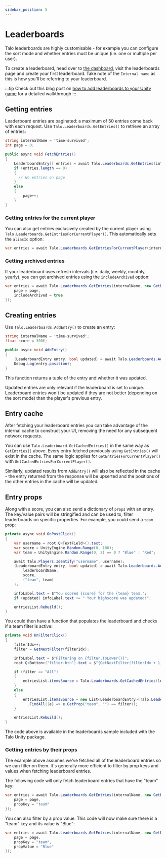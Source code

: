 ```yaml
---
sidebar_position: 5
---
```


# Leaderboards

Talo leaderboards are highly customisable - for example you can configure the sort mode and whether entries must be unique (i.e. one or multiple per user).

To create a leaderboard, head over to [the dashboard](https://dashboard.trytalo.com), visit the leaderboards page and create your first leaderboard. Take note of the `Internal name` as this is how you'll be referring to your leaderboard.

:::tip
Check out this blog post on [how to add leaderboards to your Unity game](https://trytalo.com/blog/leaderboards-unity?utm_source=docs&utm_medium=tip) for a detailed walkthrough
:::

## Getting entries

Leaderboard entries are paginated: a maximum of 50 entries come back with each request. Use `Talo.Leaderboards.GetEntries()` to retrieve an array of entries:

```csharp title="GetEntries.cs"
string internalName = 'time-survived';
int page = 0;

public async void FetchEntries()
{
	LeaderboardEntry[] entries = await Talo.Leaderboards.GetEntries(internalName, new GetEntriesOptions() { page = page });
	if (entries.length == 0)
	{
	  // No entries on page
	}
	else
	{
		page++;
	}
}
```

### Getting entries for the current player

You can also get entries exclusively created by the current player using `Talo.Leaderboards.GetEntriesForCurrentPlayer()`. This automatically sets the `aliasId` option:

```csharp
var entries = await Talo.Leaderboards.GetEntriesForCurrentPlayer(internalName, new GetEntriesOptions() { page = page });
```

### Getting archived entries

If your leaderboard uses refresh intervals (i.e. daily, weekly, monthly, yearly), you can get archived entries using the `includeArchived` option:

```csharp
var entries = await Talo.Leaderboards.GetEntries(internalName, new GetEntriesOptions() {
	page = page,
	includeArchived = true
});
```

## Creating entries

Use `Talo.Leaderboards.AddEntry()` to create an entry:

```csharp title="AddEntry.cs"
string internalName = 'time-survived';
float score = 300f;

public async void AddEntry()
{
	(LeaderboardEntry entry, bool updated) = await Talo.Leaderboards.AddEntry(internalName, score);
	Debug.Log(entry.position);
}
```

This function returns a tuple of the entry and whether it was updated.

Updated entries are only relevant if the leaderboard is set to unique. Leaderboard entries won't be updated if they are not better (depending on the sort mode) than the player's previous entry.

## Entry cache

After fetching your leaderboard entries you can take advantage of the internal cache to construct your UI, removing the need for any subsequent network requests.

You can use `Talo.Leaderboard.GetCachedEntries()` in the same way as `GetEntries()` above. Every entry fetched previously using `GetEntries()` will exist in the cache. The same logic applies for `GetEntriesForCurrentPlayer()` with `GetCachedEntriesForCurrentPlayer()`.

Similarly, updated results from `AddEntry()` will also be reflected in the cache - the entry returned from the response will be upserted and the positions of the other entries in the cache will be updated.

## Entry props

Along with a score, you can also send a dictionary of `props` with an entry. The key/value pairs will be stringified and can be used to, filter leaderboards on specific properties. For example, you could send a `team` prop:

```csharp
private async void OnPostClick()
{
	var username = root.Q<TextField>().text;
	var score = UnityEngine.Random.Range(0, 100);
	var team = UnityEngine.Random.Range(0, 2) == 0 ? "Blue" : "Red";

	await Talo.Players.Identify("username", username);
	(LeaderboardEntry entry, bool updated) = await Talo.Leaderboards.AddEntry(
		leaderboardName,
		score,
		("team", team)
	);

	infoLabel.text = $"You scored {score} for the {team} team.";
	if (updated) infoLabel.text += " Your highscore was updated!";

	entriesList.Rebuild();
}
```

You could then have a function that populates the leaderboard and checks if a team filter is active:

```csharp
private void OnFilterClick()
{
	filterIdx++;
	filter = GetNextFilter(filterIdx);

	infoLabel.text = $"Filtering on {filter.ToLower()}";
	root.Q<Button>("filter-btn").text = $"{GetNextFilter(filterIdx + 1)} team scores";

	if (filter == "All")
	{
		entriesList.itemsSource = Talo.Leaderboards.GetCachedEntries(leaderboardName);
	}
	else
	{
		entriesList.itemsSource = new List<LeaderboardEntry>(Talo.Leaderboards.GetCachedEntries(leaderboardName)
		  .FindAll((e) => e.GetProp("team", "") == filter));
	}

	entriesList.Rebuild();
}
```

The code above is available in the leaderboards sample included with the Talo Unity package.

### Getting entries by their props

The example above assumes we've fetched all of the leaderboard entries so we can filter on them. It's generally more efficient to filter by prop keys and values when fetching leaderboard entries.

The following code will only fetch leaderboard entries that have the "team" key:

```csharp
var entries = await Talo.Leaderboards.GetEntries(internalName, new GetEntriesOptions() {
	page = page,
	propKey = "team"
});
```

You can also filter by a prop value. This code will now make sure there is a "team" key and its value is "Blue":

```csharp
var entries = await Talo.Leaderboards.GetEntries(internalName, new GetEntriesOptions() {
	page = page,
	propKey = "team",
	propValue = "Blue"
});
```
